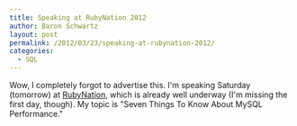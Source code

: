```yaml
---
title: Speaking at RubyNation 2012
author: Baron Schwartz
layout: post
permalink: /2012/03/23/speaking-at-rubynation-2012/
categories:
  - SQL
---
```

Wow, I completely forgot to advertise this. I'm speaking Saturday (tomorrow) at [RubyNation][1], which is already well underway (I'm missing the first day, though). My topic is "Seven Things To Know About MySQL Performance."

 [1]: http://www.rubynation.org/
